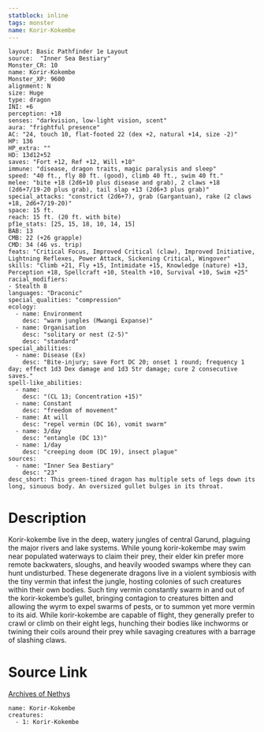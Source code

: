```yaml
---
statblock: inline
tags: monster
name: Korir-Kokembe
---
```

```statblock
layout: Basic Pathfinder 1e Layout
source:  "Inner Sea Bestiary"
Monster_CR: 10
name: Korir-Kokembe
Monster_XP: 9600
alignment: N
size: Huge
type: dragon
INI: +6
perception: +18
senses: "darkvision, low-light vision, scent"
aura: "frightful presence"
AC: "24, touch 10, flat-footed 22 (dex +2, natural +14, size -2)"
HP: 136
HP_extra: ""
HD: 13d12+52
saves: "Fort +12, Ref +12, Will +10"
immune: "disease, dragon traits, magic paralysis and sleep"
speed: "40 ft., fly 80 ft. (good), climb 40 ft., swim 40 ft."
melee: "bite +18 (2d6+10 plus disease and grab), 2 claws +18 (2d6+7/19-20 plus grab), tail slap +13 (2d6+3 plus grab)"
special_attacks: "constrict (2d6+7), grab (Gargantuan), rake (2 claws +18, 2d6+7/19-20)"
space: 15 ft.
reach: 15 ft. (20 ft. with bite)
pf1e_stats: [25, 15, 18, 10, 14, 15]
BAB: 13
CMB: 22 (+26 grapple)
CMD: 34 (46 vs. trip)
feats: "Critical Focus, Improved Critical (claw), Improved Initiative, Lightning Reflexes, Power Attack, Sickening Critical, Wingover"
skills: "Climb +21, Fly +15, Intimidate +15, Knowledge (nature) +13, Perception +18, Spellcraft +10, Stealth +10, Survival +10, Swim +25"
racial_modifiers:
- Stealth 8
languages: "Draconic"
special_qualities: "compression"
ecology:
  - name: Environment
    desc: "warm jungles (Mwangi Expanse)"
  - name: Organisation
    desc: "solitary or nest (2-5)"
    desc: "standard"
special_abilities:
  - name: Disease (Ex)
    desc: "Bite-injury; save Fort DC 20; onset 1 round; frequency 1 day; effect 1d3 Dex damage and 1d3 Str damage; cure 2 consecutive saves."
spell-like_abilities:
  - name:
    desc: "(CL 13; Concentration +15)"
  - name: Constant
    desc: "freedom of movement"
  - name: At will
    desc: "repel vermin (DC 16), vomit swarm"
  - name: 3/day
    desc: "entangle (DC 13)"
  - name: 1/day
    desc: "creeping doom (DC 19), insect plague"
sources:
  - name: "Inner Sea Bestiary"
    desc: "23"
desc_short: This green-tined dragon has multiple sets of legs down its long, sinuous body. An oversized gullet bulges in its throat.
```
# Description
Korir-kokembe live in the deep, watery jungles of central Garund, plaguing the major rivers and lake systems. While young korir-kokembe may swim near populated waterways to claim their prey, their elder kin prefer more remote backwaters, sloughs, and heavily wooded swamps where they can hunt undisturbed. These degenerate dragons live in a violent symbiosis with the tiny vermin that infest the jungle, hosting colonies of such creatures within their own bodies. Such tiny vermin constantly swarm in and out of the korir-kokembe’s gullet, bringing contagion to creatures bitten and allowing the wyrm to expel swarms of pests, or to summon yet more vermin to its aid. While korir-kokembe are capable of flight, they generally prefer to crawl or climb on their eight legs, hunching their bodies like inchworms or twining their coils around their prey while savaging creatures with a barrage of slashing claws.
# Source Link
[Archives of Nethys](https://aonprd.com/MonsterDisplay.aspx?ItemName=Korir-Kokembe)
```encounter-table
name: Korir-Kokembe
creatures:
  - 1: Korir-Kokembe
```
